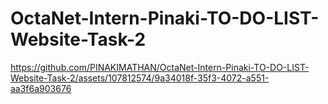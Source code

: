 # OctaNet-Intern-Pinaki-TO-DO-LIST-Website-Task-2



https://github.com/PINAKIMATHAN/OctaNet-Intern-Pinaki-TO-DO-LIST-Website-Task-2/assets/107812574/9a34018f-35f3-4072-a551-aa3f6a903676

